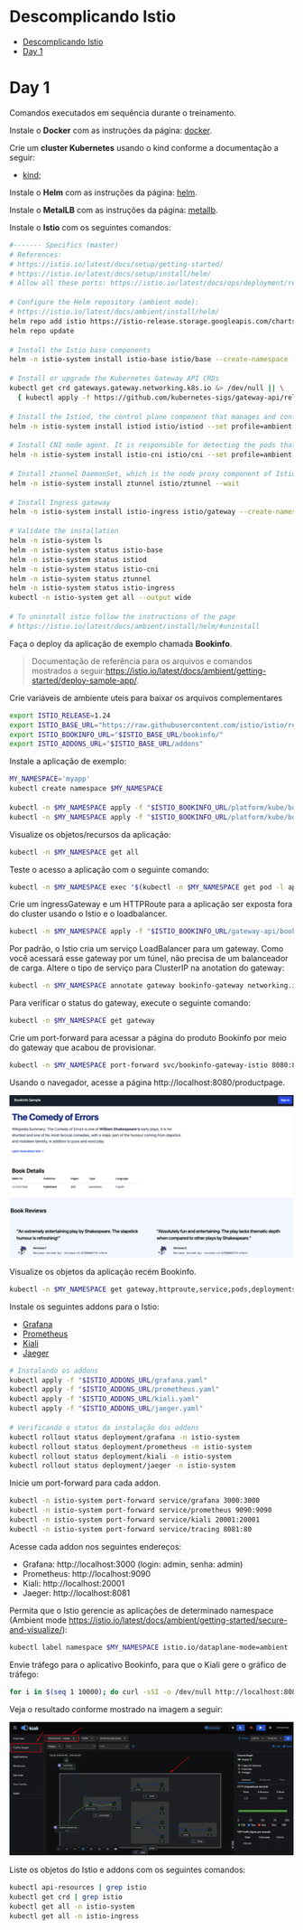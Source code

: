 # Descomplicando Istio

<!-- TOC -->

- [Descomplicando Istio](#descomplicando-istio)
- [Day 1](#day-1)

<!-- TOC -->

# Day 1

Comandos executados em sequência durante o treinamento.

Instale o **Docker** com as instruções da página: [docker](docker.md).

Crie um **cluster Kubernetes** usando o kind conforme a documentação a seguir:

- [kind](kind.md);

Instale o **Helm** com as instruções da página: [helm](kind.md#helm).

Instale o **MetalLB** com as instruções da página: [metallb](kind.md#metallb).

Instale o **Istio** com os seguintes comandos:

```bash
#------- Specifics (master)
# References:
# https://istio.io/latest/docs/setup/getting-started/
# https://istio.io/latest/docs/setup/install/helm/
# Allow all these ports: https://istio.io/latest/docs/ops/deployment/requirements/

# Configure the Helm repository (ambient mode):
# https://istio.io/latest/docs/ambient/install/helm/
helm repo add istio https://istio-release.storage.googleapis.com/charts
helm repo update

# Install the Istio base components
helm -n istio-system install istio-base istio/base --create-namespace --wait

# Install or upgrade the Kubernetes Gateway API CRDs
kubectl get crd gateways.gateway.networking.k8s.io &> /dev/null || \
  { kubectl apply -f https://github.com/kubernetes-sigs/gateway-api/releases/download/v1.2.0/standard-install.yaml; }

# Install the Istiod, the control plane component that manages and configures the proxies to route traffic within the mesh
helm -n istio-system install istiod istio/istiod --set profile=ambient --wait

# Install CNI node agent. It is responsible for detecting the pods that belong to the ambient mesh, and configuring the traffic redirection between pods and the ztunnel node proxy (which will be installed later).
helm -n istio-system install istio-cni istio/cni --set profile=ambient --wait

# Install ztunnel DaemonSet, which is the node proxy component of Istio’s ambient mode.
helm -n istio-system install ztunnel istio/ztunnel --wait

# Install Ingress gateway
helm -n istio-system install istio-ingress istio/gateway --create-namespace --wait

# Validate the installation
helm -n istio-system ls
helm -n istio-system status istio-base
helm -n istio-system status istiod
helm -n istio-system status istio-cni
helm -n istio-system status ztunnel
helm -n istio-system status istio-ingress
kubectl -n istio-system get all --output wide

# To uninstall istio follow the instructions of the page
# https://istio.io/latest/docs/ambient/install/helm/#uninstall
```

Faça o deploy da aplicação de exemplo chamada **Bookinfo**.

> Documentação de referência para os arquivos e comandos mostrados a seguir:https://istio.io/latest/docs/ambient/getting-started/deploy-sample-app/.

Crie variáveis de ambiente uteis para baixar os arquivos complementares

```bash
export ISTIO_RELEASE=1.24
export ISTIO_BASE_URL="https://raw.githubusercontent.com/istio/istio/release-$ISTIO_RELEASE/samples/"
export ISTIO_BOOKINFO_URL="$ISTIO_BASE_URL/bookinfo/"
export ISTIO_ADDONS_URL="$ISTIO_BASE_URL/addons"
```

Instale a aplicação de exemplo:

```bash
MY_NAMESPACE='myapp'
kubectl create namespace $MY_NAMESPACE

kubectl -n $MY_NAMESPACE apply -f "$ISTIO_BOOKINFO_URL/platform/kube/bookinfo.yaml"
kubectl -n $MY_NAMESPACE apply -f "$ISTIO_BOOKINFO_URL/platform/kube/bookinfo-versions.yaml"
```

Visualize os objetos/recursos da aplicação:

```bash
kubectl -n $MY_NAMESPACE get all 
```

Teste o acesso a aplicação com o seguinte comando:

```bash
kubectl -n $MY_NAMESPACE exec "$(kubectl -n $MY_NAMESPACE get pod -l app=ratings -o jsonpath='{.items[0].metadata.name}')" -c ratings -- curl -sS productpage:9080/productpage | grep -o "<title>.*</title>"
```

Crie um ingressGateway e um HTTPRoute para a aplicação ser exposta fora do cluster usando o Istio e o loadbalancer.

```bash
kubectl -n $MY_NAMESPACE apply -f "$ISTIO_BOOKINFO_URL/gateway-api/bookinfo-gateway.yaml"
```

Por padrão, o Istio cria um serviço LoadBalancer para um gateway. Como você acessará esse gateway por um túnel, não precisa de um balanceador de carga. Altere o tipo de serviço para ClusterIP na anotation do gateway:

```bash
kubectl -n $MY_NAMESPACE annotate gateway bookinfo-gateway networking.istio.io/service-type=ClusterIP 
```

Para verificar o status do gateway, execute o seguinte comando:

```bash
kubectl -n $MY_NAMESPACE get gateway
```

Crie um port-forward para acessar a página do produto Bookinfo por meio do gateway que acabou de provisionar.

```bash
kubectl -n $MY_NAMESPACE port-forward svc/bookinfo-gateway-istio 8080:80
```

Usando o navegador, acesse a página http://localhost:8080/productpage.

<p align="center">
  <img src="images/bookinfo.png" alt="Bookinfo productpage">
</p>

Visualize os objetos da aplicação recém Bookinfo.

```bash
kubectl -n $MY_NAMESPACE get gateway,httproute,service,pods,deployments,replicaset
```

Instale os seguintes addons para o Istio:

- [Grafana](https://grafana.com)
- [Prometheus](https://prometheus.io)
- [Kiali](https://kiali.io)
- [Jaeger](https://www.jaegertracing.io)

```bash
# Instalando os addons
kubectl apply -f "$ISTIO_ADDONS_URL/grafana.yaml"
kubectl apply -f "$ISTIO_ADDONS_URL/prometheus.yaml"
kubectl apply -f "$ISTIO_ADDONS_URL/kiali.yaml"
kubectl apply -f "$ISTIO_ADDONS_URL/jaeger.yaml"

# Verificando o status da instalação dos addons
kubectl rollout status deployment/grafana -n istio-system
kubectl rollout status deployment/prometheus -n istio-system
kubectl rollout status deployment/kiali -n istio-system
kubectl rollout status deployment/jaeger -n istio-system
```

Inicie um port-forward para cada addon.

```bash
kubectl -n istio-system port-forward service/grafana 3000:3000
kubectl -n istio-system port-forward service/prometheus 9090:9090
kubectl -n istio-system port-forward service/kiali 20001:20001
kubectl -n istio-system port-forward service/tracing 8081:80
```

Acesse cada addon nos seguintes endereços:

* Grafana: http://localhost:3000 (login: admin, senha: admin)
* Prometheus: http://localhost:9090
* Kiali: http://localhost:20001
* Jaeger: http://localhost:8081

Permita que o Istio gerencie as aplicações de determinado namespace (Ambient mode https://istio.io/latest/docs/ambient/getting-started/secure-and-visualize/):

```bash
kubectl label namespace $MY_NAMESPACE istio.io/dataplane-mode=ambient
```

Envie tráfego para o aplicativo Bookinfo, para que o Kiali gere o gráfico de tráfego:

```bash
for i in $(seq 1 10000); do curl -sSI -o /dev/null http://localhost:8080/productpage; done
```

Veja o resultado conforme mostrado na imagem a seguir:

<p align="center">
  <img src="images/bookinfo_kiali.png" alt="Bookinfo visualized on Kiali">
</p>

Liste os objetos do Istio e addons com os seguintes comandos:

```bash
kubectl api-resources | grep istio
kubectl get crd | grep istio
kubectl get all -n istio-system
kubectl get all -n istio-ingress
```
